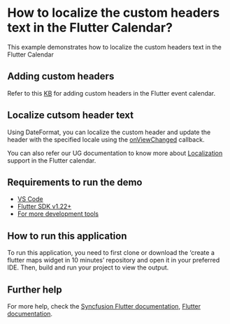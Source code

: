 # How to localize the custom headers text in the Flutter Calendar?

This example demonstrates how to localize the custom headers text in the Flutter Calendar

## Adding custom headers

Refer to this [KB](https://www.syncfusion.com/kb/10997/how-to-add-custom-header-and-view-header-in-the-flutter-calendar) for adding custom headers in the Flutter event calendar.

## Localize cutsom header text

Using DateFormat, you can localize the custom header and update the header with the specified locale using the [onViewChanged](https://help.syncfusion.com/flutter/calendar/callbacks#view-changed-callback) callback.

You can also refer our UG documentation to know more about [Localization](https://help.syncfusion.com/flutter/calendar/localization) support in the Flutter calendar.

## Requirements to run the demo
* [VS Code](https://code.visualstudio.com/download)
* [Flutter SDK v1.22+](https://flutter.dev/docs/development/tools/sdk/overview)
* [For more development tools](https://flutter.dev/docs/development/tools/devtools/overview)

## How to run this application
To run this application, you need to first clone or download the ‘create a flutter maps widget in 10 minutes’ repository and open it in your preferred IDE. Then, build and run your project to view the output.

## Further help
For more help, check the [Syncfusion Flutter documentation](https://help.syncfusion.com/flutter/introduction/overview),
 [Flutter documentation](https://flutter.dev/docs/get-started/install).